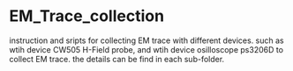 # EM_Trace_collection

instruction and sripts for collecting EM trace with different devices. such as wtih device CW505 H-Field probe, and wtih device osilloscope ps3206D to collect EM trace.
the details can be find in each sub-folder.
